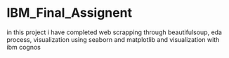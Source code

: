 # IBM_Final_Assignent

in this project i have completed web scrapping through beautifulsoup, eda process, visualization using seaborn and matplotlib and visualization with ibm cognos
